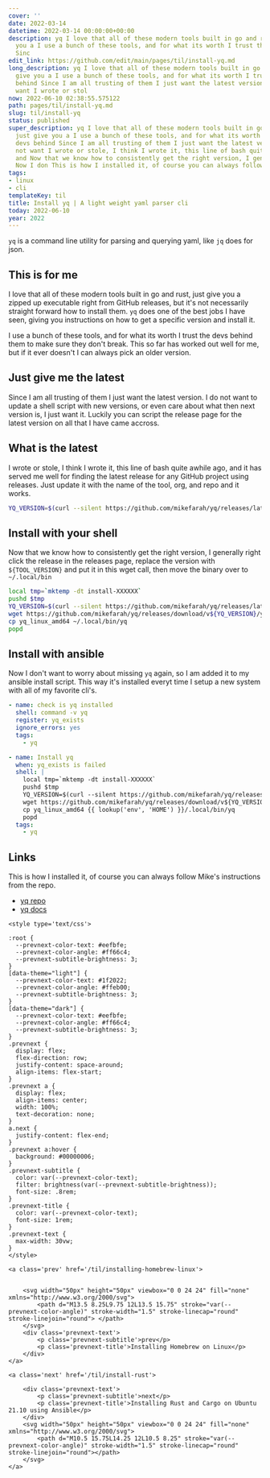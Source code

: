 ```yaml
---
cover: ''
date: 2022-03-14
datetime: 2022-03-14 00:00:00+00:00
description: yq I love that all of these modern tools built in go and rust, just give
  you a I use a bunch of these tools, and for what its worth I trust the devs behind
  Sinc
edit_link: https://github.com/edit/main/pages/til/install-yq.md
long_description: yq I love that all of these modern tools built in go and rust, just
  give you a I use a bunch of these tools, and for what its worth I trust the devs
  behind Since I am all trusting of them I just want the latest version.  I do not
  want I wrote or stol
now: 2022-06-10 02:38:55.575122
path: pages/til/install-yq.md
slug: til/install-yq
status: published
super_description: yq I love that all of these modern tools built in go and rust,
  just give you a I use a bunch of these tools, and for what its worth I trust the
  devs behind Since I am all trusting of them I just want the latest version.  I do
  not want I wrote or stole, I think I wrote it, this line of bash quite awhile ago,
  and Now that we know how to consistently get the right version, I generally right
  Now I don This is how I installed it, of course you can always follow Mike
tags:
- linux
- cli
templateKey: til
title: Install yq | A light weight yaml parser cli
today: 2022-06-10
year: 2022
---
```


`yq` is a command line utility for parsing and querying yaml, like `jq` does for json.

## This is for me

I love that all of these modern tools built in go and rust, just give you a
zipped up executable right from GitHub releases, but it's not necessarily
straight forward how to install them.  `yq` does one of the best jobs I have
seen, giving you instructions on how to get a specific version and install it.


I use a bunch of these tools, and for what its worth I trust the devs behind
them to make sure they don't break.  This so far has worked out well for me,
but if it ever doesn't I can always pick an older version.

## Just give me the latest

Since I am all trusting of them I just want the latest version.  I do not want
to update a shell script with new versions, or even care about what then next
version is, I just want it. Luckily you can script the release page for the
latest version on all that I have came accross.

## What is the latest

I wrote or stole, I think I wrote it, this line of bash quite awhile ago, and
it has served me well for finding the latest release for any GitHub project
using releases.  Just update it with the name of the tool, org, and repo and it
works.

``` bash
YQ_VERSION=$(curl --silent https://github.com/mikefarah/yq/releases/latest | tr -d '"' | sed 's/^.*tag\///g' | sed 's/>.*$//g' | sed 's/^v//')
```

## Install with your shell

Now that we know how to consistently get the right version, I generally right
click the release in the releases page, replace the version with
`${TOOL_VERSION}` and put it in this wget call, then move the binary over to `~/.local/bin`

``` bash
local tmp=`mktemp -dt install-XXXXXX`
pushd $tmp
YQ_VERSION=$(curl --silent https://github.com/mikefarah/yq/releases/latest | tr -d '"' | sed 's/^.*tag\///g' | sed 's/>.*$//g' | sed 's/^v//')
wget https://github.com/mikefarah/yq/releases/download/v${YQ_VERSION}/yq_linux_amd64.tar.gz -O- -q | tar -zxf - -C /tmp
cp yq_linux_amd64 ~/.local/bin/yq
popd
```

## Install with ansible

Now I don't want to worry about missing `yq` again, so I am added it to my
ansible install script.  This way it's installed everyt time I setup a new
system with all of my favorite cli's.

``` yaml
- name: check is yq installed
  shell: command -v yq
  register: yq_exists
  ignore_errors: yes
  tags:
    - yq

- name: Install yq
  when: yq_exists is failed
  shell: |
    local tmp=`mktemp -dt install-XXXXXX`
    pushd $tmp
    YQ_VERSION=$(curl --silent https://github.com/mikefarah/yq/releases/latest | tr -d '"' | sed 's/^.*tag\///g' | sed 's/>.*$//g' | sed 's/^v//')
    wget https://github.com/mikefarah/yq/releases/download/v${YQ_VERSION}/yq_linux_amd64.tar.gz -O- -q | tar -zxf - -C /tmp
    cp yq_linux_amd64 {{ lookup('env', 'HOME') }}/.local/bin/yq
    popd
  tags:
    - yq
```

## Links

This is how I installed it, of course you can always follow Mike's instructions
from the repo.

* [yq repo](https://github.com/mikefarah/yq)
* [yq docs](https://mikefarah.gitbook.io/yq/)
<div class='prevnext'>

    <style type='text/css'>

    :root {
      --prevnext-color-text: #eefbfe;
      --prevnext-color-angle: #ff66c4;
      --prevnext-subtitle-brightness: 3;
    }
    [data-theme="light"] {
      --prevnext-color-text: #1f2022;
      --prevnext-color-angle: #ffeb00;
      --prevnext-subtitle-brightness: 3;
    }
    [data-theme="dark"] {
      --prevnext-color-text: #eefbfe;
      --prevnext-color-angle: #ff66c4;
      --prevnext-subtitle-brightness: 3;
    }
    .prevnext {
      display: flex;
      flex-direction: row;
      justify-content: space-around;
      align-items: flex-start;
    }
    .prevnext a {
      display: flex;
      align-items: center;
      width: 100%;
      text-decoration: none;
    }
    a.next {
      justify-content: flex-end;
    }
    .prevnext a:hover {
      background: #00000006;
    }
    .prevnext-subtitle {
      color: var(--prevnext-color-text);
      filter: brightness(var(--prevnext-subtitle-brightness));
      font-size: .8rem;
    }
    .prevnext-title {
      color: var(--prevnext-color-text);
      font-size: 1rem;
    }
    .prevnext-text {
      max-width: 30vw;
    }
    </style>
    
    <a class='prev' href='/til/installing-homebrew-linux'>
    

        <svg width="50px" height="50px" viewbox="0 0 24 24" fill="none" xmlns="http://www.w3.org/2000/svg">
            <path d="M13.5 8.25L9.75 12L13.5 15.75" stroke="var(--prevnext-color-angle)" stroke-width="1.5" stroke-linecap="round" stroke-linejoin="round"> </path>
        </svg>
        <div class='prevnext-text'>
            <p class='prevnext-subtitle'>prev</p>
            <p class='prevnext-title'>Installing Homebrew on Linux</p>
        </div>
    </a>
    
    <a class='next' href='/til/install-rust'>
    
        <div class='prevnext-text'>
            <p class='prevnext-subtitle'>next</p>
            <p class='prevnext-title'>Installing Rust and Cargo on Ubuntu 21.10 using Ansible</p>
        </div>
        <svg width="50px" height="50px" viewbox="0 0 24 24" fill="none" xmlns="http://www.w3.org/2000/svg">
            <path d="M10.5 15.75L14.25 12L10.5 8.25" stroke="var(--prevnext-color-angle)" stroke-width="1.5" stroke-linecap="round" stroke-linejoin="round"></path>
        </svg>
    </a>
  </div>